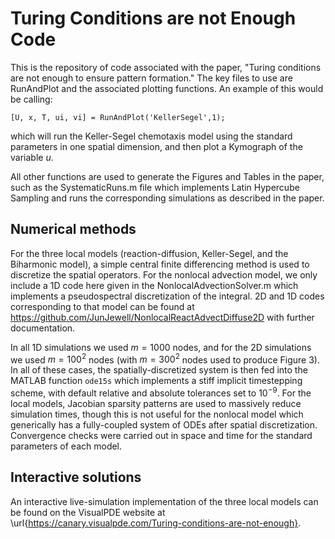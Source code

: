 # Turing Conditions are not Enough Code
 
This is the repository of code associated with the paper, "Turing conditions are not enough to ensure pattern formation." The key files to use are RunAndPlot and the associated plotting functions. An example of this would be calling:

`[U, x, T, ui, vi] = RunAndPlot('KellerSegel',1);`

which will run the Keller-Segel chemotaxis model using the standard parameters in one spatial dimension, and then plot a Kymograph of the variable $u$.

All other functions are used to generate the Figures and Tables in the paper, such as the SystematicRuns.m file which implements Latin Hypercube Sampling and runs the corresponding simulations as described in the paper.

## Numerical methods

For the three local models (reaction-diffusion, Keller-Segel, and the Biharmonic model), a simple central finite differencing method is used to discretize the spatial operators. For the nonlocal advection model, we only include a 1D code here given in the NonlocalAdvectionSolver.m which implements a pseudospectral discretization of the integral. 2D and 1D codes corresponding to that model can be found at https://github.com/JunJewell/NonlocalReactAdvectDiffuse2D with further documentation.

In all 1D simulations we used $m=1000$ nodes, and for the 2D simulations we used $m=100^2$ nodes (with $m=300^2$ nodes used to produce Figure 3). In all of these cases, the spatially-discretized system is then fed into the MATLAB function `ode15s` which implements a stiff implicit timestepping scheme, with default relative and absolute tolerances set to $10^{-9}$. For the local models, Jacobian sparsity patterns are used to massively reduce simulation times, though this is not useful for the nonlocal model which generically has a fully-coupled system of ODEs after spatial discretization. Convergence checks were carried out in space and time for the standard parameters of each model.

## Interactive solutions

An interactive live-simulation implementation of the three local models can be found on the VisualPDE website at \url{https://canary.visualpde.com/Turing-conditions-are-not-enough}.
